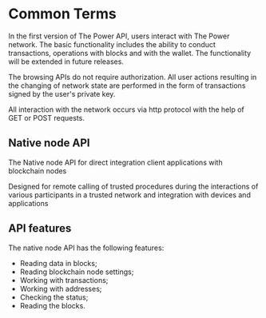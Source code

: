 # Common Terms

In the first version of The Power API, users interact with The Power network. The basic functionality includes the ability to conduct transactions, operations with blocks and with the wallet. The functionality will be extended in future releases.

The browsing APIs do not require authorization. All user actions resulting in the changing of network state are performed in the form of transactions signed by the user's private key.

All interaction with the network occurs via http protocol with the help of GET or POST requests.

## Native node API

The Native node API for direct integration client applications with blockchain nodes

Designed for remote calling of trusted procedures during the interactions of various participants in a trusted network and integration with devices and applications

## API features

The native node API has the following features:

- Reading data in blocks;
- Reading blockchain node settings;
- Working with transactions;
- Working with addresses;
- Checking the status;
- Reading the blocks.

